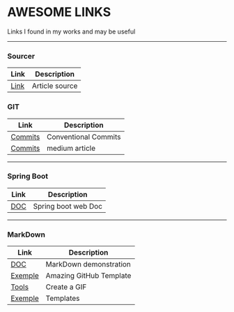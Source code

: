 # AWESOME LINKS
Links I found in my works and may be useful

___
### Sourcer
| Link | Description |
| ------ | ----------- |
| [Link](https://devopedia.org/)   | Article source |,
### GIT
| Link | Description |
| ------ | ----------- |
| [Commits](https://www.conventionalcommits.org/en/v1.0.0//)   | Conventional Commits |,
| [Commits](https://medium.com/linkapi-solutions/conventional-commits-pattern-3778d1a1e657)   | medium article |

___
### Spring Boot
| Link | Description |
| ------ | ----------- |
| [DOC](https://docs.spring.io/spring-boot/docs/current/reference/htmlsingle/#web)   | Spring boot web Doc |


___
### MarkDown
| Link | Description |
| ------ | ----------- |
| [DOC](https://markdown-it.github.io/)   | MarkDown demonstration |
| [Exemple](https://github.com/dec0dOS/amazing-github-template#readme)   | Amazing GitHub Template  |
| [Tools](https://github.com/sindresorhus/Gifski#readme)   | Create a GIF  |
| [Exemple](https://www.readme-templates.com/)   | Templates  |
